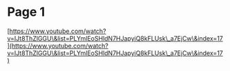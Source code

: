 # Page 1

[https://www.youtube.com/watch?v=IJt8ThZlGGU\&list=PLYmlEoSHldN7HJapyiQ8kFLUsk\_a7EjCw\&index=17](https://www.youtube.com/watch?v=IJt8ThZlGGU\&list=PLYmlEoSHldN7HJapyiQ8kFLUsk\_a7EjCw\&index=17)
